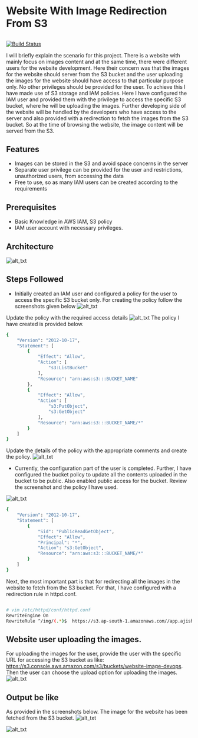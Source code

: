 # Website With Image Redirection From S3
## 
[![Build Status](https://travis-ci.org/joemccann/dillinger.svg?branch=master)](https://travis-ci.org/joemccann/dillinger)

I will briefly explain the scenario for this project. There is a website with mainly focus on images content and at the same time, there were different users for the website development. Here their concern was that the images for the website should server from the S3 bucket and the user uploading the images for the website should have access to that particular purpose only. No other privileges should be provided for the user. To achieve this I have made use of S3 storage and IAM policies.
    Here I have configured the IAM user and provided them with the privilege to access the specific S3 bucket, where he will be uploading the images. Further developing side of the website will be handled by the developers who have access to the server and also provided with a redirection to fetch the images from the S3 bucket. So at the time of browsing the website, the image content will be served from the S3.
    

## Features

- Images can be stored in the S3 and avoid space concerns in the server
- Separate user privilege can be provided for the user and  restrictions, unauthorized users, from accessing the data
- Free to use, so as many IAM users can be created according to the requirements

## Prerequisites
- Basic Knowledge in AWS IAM, S3 policy
- IAM user account with necessary privileges.

## Architecture

![
alt_txt
](https://i.ibb.co/JKLxz8W/Untitled-Diagram-1.jpg)


## Steps Followed

- Initially created an IAM user and configured a policy for the user to access the specific S3 bucket only. For creating the policy follow the screenshots given below
![
alt_txt
](https://i.ibb.co/Vmq7303/policy-1.png)

Update the policy with the required access details
![
alt_txt
](https://i.ibb.co/PxYYFm5/org-policy-2.png)
The policy I have created is provided below.
```sh
{
    "Version": "2012-10-17",
    "Statement": [
        {
            "Effect": "Allow",
            "Action": [
                "s3:ListBucket"
            ],
            "Resource": "arn:aws:s3:::BUCKET_NAME"
        },
        {
            "Effect": "Allow",
            "Action": [
                "s3:PutObject",
                "s3:GetObject"
            ],
            "Resource": "arn:aws:s3:::BUCKET_NAME/*"
        }
    ]
}
```
Update the details of the policy with the appropriate comments and create the policy.
![
alt_txt
](https://i.ibb.co/f4p9rzt/Screenshot-5.png)
-  Currently, the configuration part of the user is completed. Further, I have configured the bucket policy to update all the contents uploaded in the bucket to be public. Also enabled public access for the bucket. Review the screenshot and the policy I have used.

![
alt_txt
](https://i.ibb.co/RYDTcmX/Screenshot-3.png)
```sh
{
    "Version": "2012-10-17",
    "Statement": [
        {
            "Sid": "PublicReadGetObject",
            "Effect": "Allow",
            "Principal": "*",
            "Action": "s3:GetObject",
            "Resource": "arn:aws:s3:::BUCKET_NAME/*"
        }
    ]
}
```
Next, the most important part is that for redirecting all the images in the website to fetch from the S3 bucket. For that, I have configured with a redirection rule in httpd.conf.

```sh

# vim /etc/httpd/conf/httpd.conf
RewriteEngine On
RewriteRule ^/img/(.*)$  https://s3.ap-south-1.amazonaws.com//app.ajishantony.tech/$1 [L]
```

## Website user uploading the images. 
For uploading the images for the user, provide the user with the specific URL for accessing the S3 bucket as like: https://s3.console.aws.amazon.com/s3/buckets/website-image-devops. Then the user can choose the upload option for uploading the images.
![
alt_txt
](https://i.ibb.co/w4jMM4z/Screenshot-9.png)




## Output be like

As provided in the screenshots below. The image for the website has been fetched from the S3 bucket. ![
alt_txt
](https://i.ibb.co/vw3G0MC/Screenshot-1.png)

![
alt_txt
](https://i.ibb.co/FBFQRrG/Screenshot-2.png)
